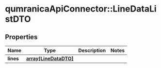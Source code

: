 # qumranicaApiConnector::LineDataListDTO

## Properties
Name | Type | Description | Notes
------------ | ------------- | ------------- | -------------
**lines** | [**array[LineDataDTO]**](LineDataDTO.md) |  | 


